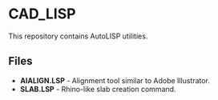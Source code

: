 # CAD_LISP

This repository contains AutoLISP utilities.

## Files
* **AIALIGN.LSP** - Alignment tool similar to Adobe Illustrator.
* **SLAB.LSP** - Rhino-like slab creation command.

